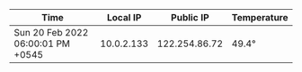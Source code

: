 | Time     | Local IP | Public IP | Temperature |
| ----------- | ----------- | ----------- | ----------- |
| Sun 20 Feb 2022 06:00:01 PM +0545      | 10.0.2.133     | 122.254.86.72  | 49.4° |
